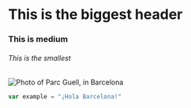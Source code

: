 # This is the biggest header

### This is medium

###### This is the smallest


![Photo of Parc Guell, in Barcelona](https://cdn.pixabay.com/photo/2022/02/21/12/08/park-7026583_1280.jpg)

``` javascript
var example = "¡Hola Barcelona!"
```
